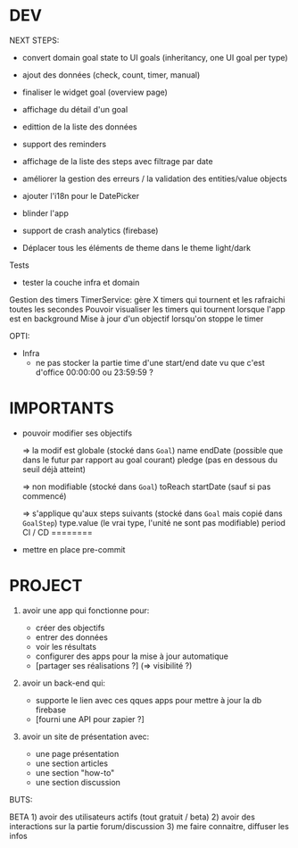 DEV
===

NEXT STEPS:
- convert domain goal state to UI goals (inheritancy, one UI goal per type)
- ajout des données (check, count, timer, manual)
- finaliser le widget goal (overview page)
- affichage du détail d'un goal
- edittion de la liste des données
- support des reminders
- affichage de la liste des steps avec filtrage par date

- améliorer la gestion des erreurs / la validation des entities/value objects
- ajouter  l'i18n pour le DatePicker
- blinder l'app
- support de crash analytics (firebase)
- Déplacer tous les éléments de theme dans le theme light/dark

Tests
- tester la couche infra et domain

Gestion des timers
    TimerService: gère X timers qui tournent et les rafraichi toutes les secondes
    Pouvoir visualiser les timers qui tournent lorsque l'app est en background
    Mise à jour d'un objectif lorsqu'on stoppe le timer

OPTI:
- Infra
    - ne pas stocker la partie time d'une start/end date vu que c'est d'office 00:00:00 ou 23:59:59 ?


# IMPORTANTS

- pouvoir modifier ses objectifs

    => la modif est globale (stocké dans `Goal`)
        name
        endDate (possible que dans le futur par rapport au goal courant)
        pledge (pas en dessous du seuil déjà atteint)

    => non modifiable (stocké dans `Goal`)
        toReach
        startDate (sauf si pas commencé)

    => s'applique qu'aux steps suivants (stocké dans `Goal` mais copié dans `GoalStep`)
        type.value (le vrai type, l'unité ne sont pas modifiable)
        period
CI / CD
========

- mettre en place pre-commit

PROJECT
=======

1) avoir une app qui fonctionne pour:
    - créer des objectifs
    - entrer des données
    - voir les résultats
    - configurer des apps pour la mise à jour automatique
    - [partager ses réalisations ?]  (=> visibilité ?)

2) avoir un back-end qui:
    - supporte le lien avec ces qques apps pour mettre à jour la db firebase
    - [fourni une API pour zapier ?]

3) avoir un site de présentation avec:
    - une page présentation
    - une section articles
    - une section "how-to"
    - une section discussion

BUTS:

BETA
    1) avoir des utilisateurs actifs (tout gratuit / beta)
    2) avoir des interactions sur la partie forum/discussion
    3) me faire connaitre, diffuser les infos
